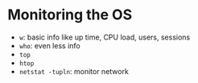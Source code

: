 # Monitoring the OS

- `w`: basic info like up time, CPU load, users, sessions
- `who`: even less info
- `top`
- `htop`
- `netstat -tupln`: monitor network

